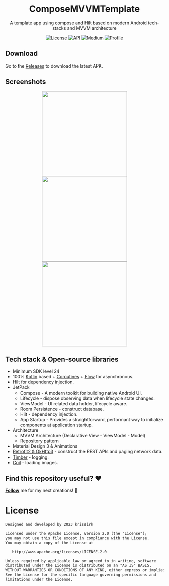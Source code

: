 
<h1 align="center">ComposeMVVMTemplate</h1>
<p align="center">  
A template app using compose and Hilt based on modern Android tech-stacks and MVVM architecture
</p>

<p align="center">
  <a href="https://opensource.org/licenses/Apache-2.0"><img alt="License" src="https://img.shields.io/badge/License-Apache%202.0-blue.svg"/></a>
  <a href="https://android-arsenal.com/api?level=24"><img alt="API" src="https://img.shields.io/badge/API-21%2B-brightgreen.svg?style=flat"/></a>
  <a href="https://medium.com/@thanhtam961999"><img alt="Medium" src="https://skydoves.github.io/badges/Story-Medium.svg"/></a>
  <a href="https://github.com/krissirk0906"><img alt="Profile" src="https://avatars.githubusercontent.com/u/58073918?v=4"/></a> 
</p>

## Download
Go to the [Releases](https://github.com/krissirk0906/ComposeMVVMTemplate/releases) to download the latest APK.

## Screenshots
<p align="center">
<img src="https://molo17.com/wp-content/uploads/2021/11/StudioCompose10.jpg" width="270"/>
<img src="https://miro.medium.com/v2/resize:fit:813/1*j9-O4DcaYTBTlSjckaFqXA.png" width="270"/>
<img src="https://developer.android.com/static/codelabs/jetpack-compose-animation/img/5bb2e531a22c7de0.png?hl=vi" width="270"/>
</p>

## Tech stack & Open-source libraries
- Minimum SDK level 24
- 100% [Kotlin](https://kotlinlang.org/) based + [Coroutines](https://github.com/Kotlin/kotlinx.coroutines) + [Flow](https://kotlin.github.io/kotlinx.coroutines/kotlinx-coroutines-core/kotlinx.coroutines.flow/) for asynchronous.
- Hilt for dependency injection.
- JetPack
  - Compose - A modern toolkit for building native Android UI.
  - Lifecycle - dispose observing data when lifecycle state changes.
  - ViewModel - UI related data holder, lifecycle aware.
  - Room Persistence - construct database.
  - Hilt - dependency injection.
  - App Startup - Provides a straightforward, performant way to initialize components at application startup.
- Architecture
  - MVVM Architecture (Declarative View - ViewModel - Model)
  - Repository pattern
- Material Design 3 & Animations
- [Retrofit2 & OkHttp3](https://github.com/square/retrofit) - construct the REST APIs and paging network data.
- [Timber](https://github.com/JakeWharton/timber) - logging.
- [Coil](https://github.com/coil-kt/coil) - loading images.
## Find this repository useful? :heart:
 __[Follow](https://github.com/krissirk0906)__ me for my next creations! 🤩

# License
```xml
Designed and developed by 2023 krissirk

Licensed under the Apache License, Version 2.0 (the "License");
you may not use this file except in compliance with the License.
You may obtain a copy of the License at

   http://www.apache.org/licenses/LICENSE-2.0

Unless required by applicable law or agreed to in writing, software
distributed under the License is distributed on an "AS IS" BASIS,
WITHOUT WARRANTIES OR CONDITIONS OF ANY KIND, either express or implied.
See the License for the specific language governing permissions and
limitations under the License.
```

